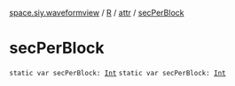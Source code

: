 [space.siy.waveformview](../../index.md) / [R](../index.md) / [attr](index.md) / [secPerBlock](./sec-per-block.md)

# secPerBlock

`static var secPerBlock: `[`Int`](https://kotlinlang.org/api/latest/jvm/stdlib/kotlin/-int/index.html)
`static var secPerBlock: `[`Int`](https://kotlinlang.org/api/latest/jvm/stdlib/kotlin/-int/index.html)